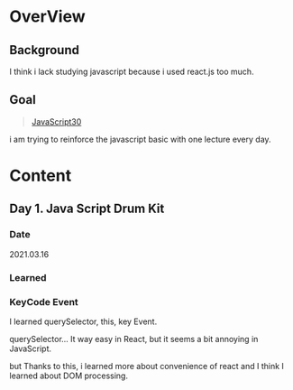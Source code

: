 # OverView
## Background
I think i lack studying javascript because i used react.js too much.
## Goal
>[JavaScript30](https://javascript30.com/)

i am trying to reinforce the javascript basic with one lecture every day.

# Content
## Day 1. Java Script Drum Kit
### Date
2021.03.16
### Learned
### KeyCode Event 
I learned querySelector, this, key Event.

querySelector... It way easy in React, but it seems a bit annoying in JavaScript.

but Thanks to this, i learned more about convenience of react and I think I learned about DOM processing.
